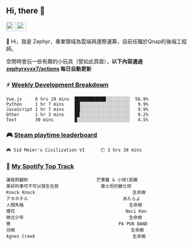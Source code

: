 <!--
**zephyrxvxx7/zephyrxvxx7** is a ✨ _special_ ✨ repository because its `README.md` (this file) appears on your GitHub profile.

Here are some ideas to get you started:

- 🔭 I’m currently working on ...
- 🌱 I’m currently learning ...
- 👯 I’m looking to collaborate on ...
- 🤔 I’m looking for help with ...
- 💬 Ask me about ...
- 📫 How to reach me: ...
- 😄 Pronouns: ...
- ⚡ Fun fact: ...
-->

## Hi, there 👋

<a href="https://www.instagram.com/zephyrxvxx7/"><img src="https://img.shields.io/badge/instagram-3f729b?&style=for-the-badge&logo=instagram&logoColor=white" height=25></a>
<a href="https://zephyrxvxx7.me/"><img src="https://img.shields.io/badge/blog-gray?&style=for-the-badge&logo=hexo&logoColor=white" height=25></a>

👋 Hi，我是 Zephyr，專業領域為雲端與邊際運算，目前任職於Qnap的後端工程師。

空閒時會玩一些有趣的小玩具（譬如此頁面），**以下內容通過 [zephyrxvxx7/actions](https://github.com/zephyrxvxx7/zephyrxvxx7/actions) 每日自動更新**

### ⚡ [Weekly Development Breakdown](https://gist.github.com/zephyrxvxx7/ee1787313f0772b51494d051b5edde7f)

<!-- code_time start -->

```text
Vue.js     6 hrs 29 mins  ███████████▉░░░░░░░░░  56.9%
Python     1 hr 7 mins    ██░░░░░░░░░░░░░░░░░░░   9.9%
JavaScript 1 hr 7 mins    ██░░░░░░░░░░░░░░░░░░░   9.9%
Other      1 hr 3 mins    █▉░░░░░░░░░░░░░░░░░░░   9.2%
Text       30 mins        ▉░░░░░░░░░░░░░░░░░░░░   4.5%
```

<!-- code_time end -->

### 🎮 [Steam playtime leaderboard](https://gist.github.com/zephyrxvxx7/f77b8978877f959b69d84723c43a4a64)

<!-- steam_time start -->

```text
🎮 Sid Meier's Civilization VI      🕘 3 hrs 38 mins
```

<!-- steam_time end -->

### 🎵 [My Spotify Top Track](https://gist.github.com/zephyrxvxx7/fe159fde5ec9ebea27e03dd63a71e78f)

<!-- spotify_track start -->

```text
讓我照顧妳                          芒果醬 & 小球(莊鵑
美好的事可不可以發生在我                康士坦的變化球
Knock Knock                                     生命樹
アカネチル                                    あたらよ
人間失格                                        生命樹
煙花                                          Neci Ken
微光少年                                        生命樹
鴦                                         PA PUN BAND
羽根                                            生命樹
Agnes Creek                                     生命樹
```

<!-- spotify_track end -->
